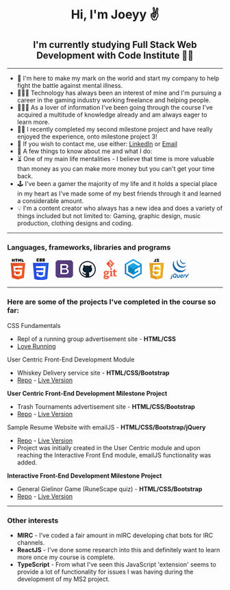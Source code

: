 # <center>Hi, I'm Joeyy ✌️</center>
## <center>I'm currently studying Full Stack Web Development with Code Institute 👨‍🎓 </center>

---

+ 🧠 I'm here to make my mark on the world and start my company to help fight the battle against mental illness.
+ 🧑🏻‍💻 Technology has always been an interest of mine and I'm pursuing a career in the gaming industry working freelance and helping people.
+ 👨🏼‍💻 As a lover of information I've been going through the course I've acquired a multitude of knowledge already and am always eager to learn more.
+ 🙌🏼 I recently completed my second milestone project and have really enjoyed the experience, onto milestone project 3!
+ 📜 If you wish to contact me, use either: [LinkedIn](https://www.linkedin.com/in/joeyy-scott-b5268a1b0/) or [Email](mailto:joeyycodes@hotmail.com)
+ 👀 A few things to know about me and what I do:
+ ⏳ One of my main life mentalities - I believe that time is more valuable than money as you can make more money but you can't get your time back.
+ 🕹 I've been a gamer the majority of my life and it holds a special place in my heart as I've made some of my best friends through it and learned a considerable amount.
+ 💡 I'm a content creator who always has a new idea and does a variety of things included but not limited to: Gaming, graphic design, music production, clothing designs and coding.

---

### Languages, frameworks, libraries and programs

![HTML](/images/html5.png)
![CSS](images/css3.png)
![Bootstrap](https://github.com/JoeyyScott/JoeyyScott/blob/master/images/bootstrap.png)
![GitHub](https://github.com/JoeyyScott/JoeyyScott/blob/master/images/github.png)
![Git](https://github.com/JoeyyScott/JoeyyScott/blob/master/images/git.png)
![GitPod](https://github.com/JoeyyScott/JoeyyScott/blob/master/images/gitpod.png)
![JavaScript](https://github.com/JoeyyScott/JoeyyScott/blob/master/images/javascript.png)
![jQuery](https://github.com/JoeyyScott/JoeyyScott/blob/master/images/jquery.png)

---

### Here are some of the projects I've completed in the course so far:

CSS Fundamentals
+ Repl of a running group advertisement site - **HTML/CSS**
+ [Love Running](https://repl.it/@JoeyyScott/Love-Running?v=1)

User Centric Front-End Development Module
+ Whiskey Delivery service site - **HTML/CSS/Bootstrap**
+ [Repo](https://github.com/JoeyyScott/whiskey-drop) - [Live Version](https://joeyyscott.github.io/whiskey-drop/)

**User Centric Front-End Development Milestone Project**
+ Trash Tournaments advertisement site - **HTML/CSS/Bootstrap**
+ [Repo](https://github.com/JoeyyScott/Trash-Tournaments) - [Live Version](https://joeyyscott.github.io/Trash-Tournaments/)

Sample Resume Website with emailJS - **HTML/CSS/Bootstrap/jQuery**
+ [Repo](https://github.com/JoeyyScott/rosie-resume) - [Live Version](https://joeyyscott.github.io/rosie-resume/)
+ Project was initially created in the User Centric module and upon reaching the Interactive Front End module, emailJS functionality was added.

**Interactive Front-End Development Milestone Project**
+ General Gielinor Game (RuneScape quiz) - **HTML/CSS/Bootstrap**
+ [Repo](https://github.com/JoeyyScott/general-gielinor-game) - [Live Version](https://joeyyscott.github.io/general-gielinor-game/)

---

### Other interests

+ **MIRC** - I've coded a fair amount in mIRC developing chat bots for IRC channels.
+ **ReactJS** - I've done some research into this and definitely want to learn more once my course is complete.
+ **TypeScript** - From what I've seen this JavaScript 'extension' seems to provide a lot of functionality for issues I was having during the development of my MS2 project.